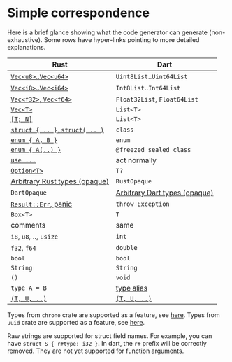 # Simple correspondence

Here is a brief glance showing what the code generator can generate (non-exhaustive). Some rows have hyper-links pointing to more detailed explanations.

| Rust                                                 | Dart                                                 |
| ---------------------------------------------------- | ---------------------------------------------------- |
| [`Vec<u8>`..`Vec<u64>`](lang_vec.md)                 | `Uint8List`..`Uint64List`                            |
| [`Vec<i8>`..`Vec<i64>`](lang_vec.md)                 | `Int8List`..`Int64List`                              |
| [`Vec<f32>`, `Vec<f64>`](lang_vec.md)                | `Float32List`, `Float64List`                         |
| [`Vec<T>`](lang_vec.md)                              | `List<T>`                                            |
| [`[T; N]`](lang_vec.md)                              | `List<T>`                                            |
| [`struct { .. }`, `struct( .. )`](lang_struct.md)    | `class`                                              |
| [`enum { A, B }`](lang_enum.md)                      | `enum`                                               |
| [`enum { A(..) }`](lang_enum.md)                     | `@freezed sealed class`                              |
| [`use ...`](lang_external.md)                        | act normally                                         |
| [`Option<T>`](lang_option.md)                        | `T?`                                                 |
| [Arbitrary Rust types (opaque)](lang_rust_opaque.md) | `RustOpaque`                                         |
| `DartOpaque`                                         | [Arbitrary Dart types (opaque)](lang_dart_opaque.md) |
| [`Result::Err`, panic](lang_exceptions.md)           | `throw Exception`                                    |
| `Box<T>`                                             | `T`                                                  |
| comments                                             | same                                                 |
| `i8`, `u8`, .., `usize`                              | `int`                                                |
| `f32`, `f64`                                         | `double`                                             |
| `bool`                                               | `bool`                                               |
| `String`                                             | `String`                                             |
| `()`                                                 | `void`                                               |
| `type A = B`                                         | [type alias](lang_type_alias.md)                     |
| [`(T, U, ..)`](lang_tuple.md)                        | [`(T, U, ..)`](https://dart.dev/language/records)    |

Types from `chrono` crate are supported as a feature, see [here](lang_chrono.md).
Types from `uuid` crate are supported as a feature, see [here](lang_uuid.md).

Raw strings are supported for struct field names. For example, you can have `struct S { r#type: i32 }`. In dart, the `r#` prefix will be correctly removed. They are not yet supported for function arguments.
